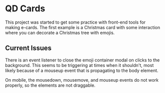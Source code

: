 # QD Cards

This project was started to get some practice with front-end tools for making
e-cards. The first example is a Christmas card with some interaction where you
can decorate a Christmas tree with emojis.

## Current Issues

There is an event listener to close the emoji container modal on clicks to the
background. This seems to be triggering at times when it shouldn't, most likely
because of a mouseup event that is propagating to the body element.

On mobile, the mousedown, mousemove, and mouseup events do not work properly,
so the elements are not draggable.
